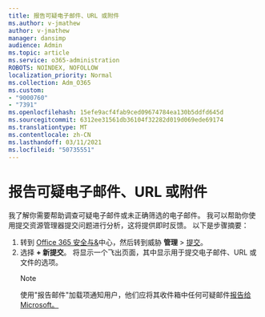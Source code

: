 ```yaml
---
title: 报告可疑电子邮件、URL 或附件
ms.author: v-jmathew
author: v-jmathew
manager: dansimp
audience: Admin
ms.topic: article
ms.service: o365-administration
ROBOTS: NOINDEX, NOFOLLOW
localization_priority: Normal
ms.collection: Adm_O365
ms.custom:
- "9000760"
- "7391"
ms.openlocfilehash: 15efe9acf4fab9ced09674784ea130b5ddfd645d
ms.sourcegitcommit: 6312ee31561db36104f32282d019d069ede69174
ms.translationtype: MT
ms.contentlocale: zh-CN
ms.lasthandoff: 03/11/2021
ms.locfileid: "50735551"
---
```

# <a name="report-suspicious-emails-urls-or-attachments"></a>报告可疑电子邮件、URL 或附件

我了解你需要帮助调查可疑电子邮件或未正确筛选的电子邮件。 我可以帮助你使用提交资源管理器提交问题进行分析，这将提供即时反馈。 以下是步骤摘要：

1. 转到 [Office 365 安全与&](https://go.microsoft.com/fwlink/p/?linkid=2077143)中心，然后转到威胁 **管理**  >  [提交](https://go.microsoft.com/fwlink/?linkid=2101521)。
2. 选择 **+ 新提交**。 将显示一个飞出页面，其中显示用于提交电子邮件、URL 或文件的选项。
    > [!NOTE]
    > 使用"报告邮件"加载项通知用户，他们应将其收件箱中任何可疑邮件[报告给 Microsoft。](https://go.microsoft.com/fwlink/?linkid=2092385)

